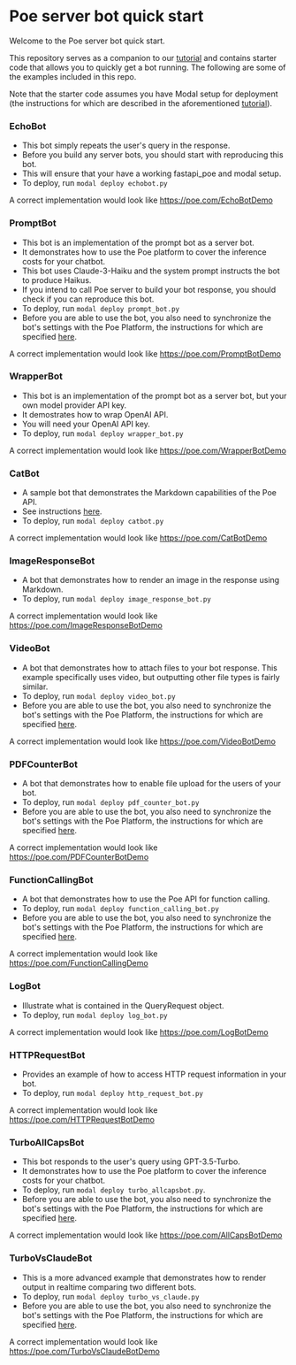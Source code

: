 # Poe server bot quick start

Welcome to the Poe server bot quick start.

This repository serves as a companion to our
[tutorial](https://creator.poe.com/docs/quick-start) and contains starter code that
allows you to quickly get a bot running. The following are some of the examples included
in this repo.

Note that the starter code assumes you have Modal setup for deployment (the instructions
for which are described in the aforementioned
[tutorial](https://creator.poe.com/docs/quick-start)).

### EchoBot

- This bot simply repeats the user's query in the response.
- Before you build any server bots, you should start with reproducing this bot.
- This will ensure that your have a working fastapi_poe and modal setup.
- To deploy, run `modal deploy echobot.py`

A correct implementation would look like https://poe.com/EchoBotDemo

### PromptBot

- This bot is an implementation of the prompt bot as a server bot.
- It demonstrates how to use the Poe platform to cover the inference costs for your
  chatbot.
- This bot uses Claude-3-Haiku and the system prompt instructs the bot to produce
  Haikus.
- If you intend to call Poe server to build your bot response, you should check if you
  can reproduce this bot.
- To deploy, run `modal deploy prompt_bot.py`
- Before you are able to use the bot, you also need to synchronize the bot's settings
  with the Poe Platform, the instructions for which are specified
  [here](https://creator.poe.com/docs/server-bots-functional-guides#updating-bot-settings).

A correct implementation would look like https://poe.com/PromptBotDemo

### WrapperBot

- This bot is an implementation of the prompt bot as a server bot, but your own model
  provider API key.
- It demostrates how to wrap OpenAI API.
- You will need your OpenAI API key.
- To deploy, run `modal deploy wrapper_bot.py`

A correct implementation would look like https://poe.com/WrapperBotDemo

### CatBot

- A sample bot that demonstrates the Markdown capabilities of the Poe API.
- See instructions [here](./catbot.md).
- To deploy, run `modal deploy catbot.py`

A correct implementation would look like https://poe.com/CatBotDemo

### ImageResponseBot

- A bot that demonstrates how to render an image in the response using Markdown.
- To deploy, run `modal deploy image_response_bot.py`

A correct implementation would look like https://poe.com/ImageResponseBotDemo

### VideoBot

- A bot that demonstrates how to attach files to your bot response. This example
  specifically uses video, but outputting other file types is fairly similar.
- To deploy, run `modal deploy video_bot.py`
- Before you are able to use the bot, you also need to synchronize the bot's settings
  with the Poe Platform, the instructions for which are specified
  [here](https://creator.poe.com/docs/server-bots-functional-guides#updating-bot-settings).

A correct implementation would look like https://poe.com/VideoBotDemo

### PDFCounterBot

- A bot that demonstrates how to enable file upload for the users of your bot.
- To deploy, run `modal deploy pdf_counter_bot.py`
- Before you are able to use the bot, you also need to synchronize the bot's settings
  with the Poe Platform, the instructions for which are specified
  [here](https://creator.poe.com/docs/server-bots-functional-guides#updating-bot-settings).

A correct implementation would look like https://poe.com/PDFCounterBotDemo

### FunctionCallingBot

- A bot that demonstrates how to use the Poe API for function calling.
- To deploy, run `modal deploy function_calling_bot.py`
- Before you are able to use the bot, you also need to synchronize the bot's settings
  with the Poe Platform, the instructions for which are specified
  [here](https://creator.poe.com/docs/server-bots-functional-guides#updating-bot-settings).

A correct implementation would look like https://poe.com/FunctionCallingDemo

### LogBot

- Illustrate what is contained in the QueryRequest object.
- To deploy, run `modal deploy log_bot.py`

A correct implementation would look like https://poe.com/LogBotDemo

### HTTPRequestBot

- Provides an example of how to access HTTP request information in your bot.
- To deploy, run `modal deploy http_request_bot.py`

A correct implementation would look like https://poe.com/HTTPRequestBotDemo

### TurboAllCapsBot

- This bot responds to the user's query using GPT-3.5-Turbo.
- It demonstrates how to use the Poe platform to cover the inference costs for your
  chatbot.
- To deploy, run `modal deploy turbo_allcapsbot.py`.
- Before you are able to use the bot, you also need to synchronize the bot's settings
  with the Poe Platform, the instructions for which are specified
  [here](https://creator.poe.com/docs/server-bots-functional-guides#updating-bot-settings).

A correct implementation would look like https://poe.com/AllCapsBotDemo

### TurboVsClaudeBot

- This is a more advanced example that demonstrates how to render output in realtime
  comparing two different bots.
- To deploy, run `modal deploy turbo_vs_claude.py`
- Before you are able to use the bot, you also need to synchronize the bot's settings
  with the Poe Platform, the instructions for which are specified
  [here](https://creator.poe.com/docs/server-bots-functional-guides#updating-bot-settings).

A correct implementation would look like https://poe.com/TurboVsClaudeBotDemo
